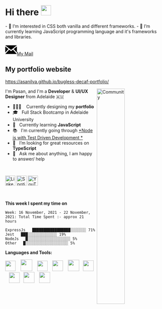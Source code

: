<h1 align="left">Hi there <img src="https://raw.githubusercontent.com/blackcater/blackcater/main/images/Hi.gif" height="32" /></h1>
- 👀 I’m interested in CSS both vanilla and different frameworks.
- 🌱 I’m currently learning JavaScript programming language and it's frameworks and libraries.

<p align="left">
  <a href="mailto:pasanderaw1212@gmail.com" alt="Mail"><img height="37" src="data:image/svg+xml;base64,PHN2ZyB4bWxucz0iaHR0cDovL3d3dy53My5vcmcvMjAwMC9zdmciIHdpZHRoPSIyNCIgaGVpZ2h0PSIyNCIgdmlld0JveD0iMCAwIDI0IDI0Ij48cGF0aCBkPSJNMTIgMTIuNzEzbC0xMS45ODUtOS43MTNoMjMuOTcxbC0xMS45ODYgOS43MTN6bS01LjQyNS0xLjgyMmwtNi41NzUtNS4zMjl2MTIuNTAxbDYuNTc1LTcuMTcyem0xMC44NSAwbDYuNTc1IDcuMTcydi0xMi41MDFsLTYuNTc1IDUuMzI5em0tMS41NTcgMS4yNjFsLTMuODY4IDMuMTM1LTMuODY4LTMuMTM1LTguMTEgOC44NDhoMjMuOTU2bC04LjExLTguODQ4eiIvPjwvc3ZnPg==">My Mail</a>

## My portfolio website
https://asanilva.github.io/bugless-decaf-portfolio/

<!---
AsanIlva/AsanIlva is a ✨ special ✨ repository because its `README.md` (this file) appears on your GitHub profile.
You can click the Preview link to take a look at your changes.
--->

<!-- Any image aligned to the right. Beware the width -->
<!-- 
<img width="50%" align="right" alt="Github" src="https://static.dribbble.com/users/2187949/screenshots/13965738/media/a7264b30e5da7df844f9ff61e68e7a1d.jpg"/> 
<img width="50%" align="right" alt="Github" src="https://iili.io/dv1nTl.md.png"/> 
<img width="42%" align="right" alt="Scrolling" src="https://s8.gifyu.com/images/scrolling.gif"/>
-->
<img width="42%" padding-left="-20px" align="right" alt="Community" src="https://images.unsplash.com/photo-1506452819137-0422416856b8?ixlib=rb-1.2.1&ixid=MnwxMjA3fDB8MHxwaG90by1wYWdlfHx8fGVufDB8fHx8&auto=format&fit=crop&w=1673&q=80"/>
<!-- <img width="42%" padding-left="-20px" align="right" alt="Community" src="https://miro.medium.com/max/7768/1*Idi-al0XeVklnd64ji8TrA.png"/> -->
<!-- <img width="47%" padding-left="-20px" align="right" alt="Challenge" src="https://images.unsplash.com/photo-1630514969818-94aefc42ec47?ixid=MnwxMjA3fDB8MHxwaG90by1wYWdlfHx8fGVufDB8fHx8&ixlib=rb-1.2.1&auto=format&fit=crop&w=774&q=80"/> -->


I'm Pasan, and I'm a **Developer** & **UI/UX Designer** from Adelaide 🇦🇺

- 👨🏽‍💻 &nbsp;&nbsp; Currently designing my **portfolio**
- 🎓 &nbsp; Full Stack Bootcamp in Adelaide University
- 🤖 &nbsp; Currently learning **JavaScript**
- 📚 &nbsp; I'm currently going through [*Node js with Test Driven Development
*](https://www.udemy.com/course/test-driven-development-with-nodejs/)
- 🤔 &nbsp; I’m looking for great resources on **TypeScript**
- 💬 &nbsp; Ask me about anything, I am happy to answer/ help

<br/>

<!-- Contact -->
<div class="contacts" display="flex"; justify-content="center"; align-items="center";>
  
<p align="left">
  <a href="https://www.linkedin.com/in/pasan-de-silva-04782b215/"><img alt="LinkedIn" title="LinkedIn" height="32" width="32" src="https://raw.githubusercontent.com/peterthehan/peterthehan/master/assets/linkedin.svg"></a>
  <a href="https://open.spotify.com/playlist/6EGJ0tqISSEno5cxeB1zv7?si=72d418cf342b472a"><img alt="Spotify" title="Spotify" height="32" width="32" src="https://raw.githubusercontent.com/peterthehan/peterthehan/master/assets/spotify.svg"></a>
  <a href="https://www.youtube.com/channel/UCzFCFvynZKeBStR__DClDGQ"><img alt="YouTube" title="YouTube" height="32" width="32" src="https://raw.githubusercontent.com/peterthehan/peterthehan/master/assets/youtube.svg"></a>
</p>
</div>

<br/>

<!-- <img src="https://media.giphy.com/media/VgCDAzcKvsR6OM0uWg/giphy.gif" width="50"> -->

**This week I spent my time on** 

<!--START_SECTION:waka-->
```text
Week: 16 November, 2021 - 22 November, 2021: Total Time Spent :- approx 21 hours

ExpressJs   █████████████████░░░░░░░ 71%
Jest   ███░░░░░░░░░░░░░ 19%
NodeJs   █░░░░░░░░░░░░░░░░░░░ 5%
Other   █░░░░░░░░░░░░░░░░░░░ 5%
```
<!--END_SECTION:waka-->


**Languages and Tools:**

<!-- <a href="#" alt="clang"><img height="35" src="https://svgshare.com/i/Ntk.svg"></a>&nbsp;&nbsp; -->
<!-- <a href="#" alt="vue"><img height="33" src="https://svgshare.com/i/Rmd.svg"></a>&nbsp;&nbsp; -->

<a href="#" alt="javascript"><img height="33" src="https://github.com/blackcater/blackcater/blob/main/images/logo-javascript.svg"></a>&nbsp;&nbsp;&nbsp;
<a href="#" alt="nodejs"><img height="37" src="https://github.com/blackcater/blackcater/blob/main/images/logo-nodejs.svg"></a>&nbsp;&nbsp;&nbsp;
<a href="#" alt="typescript"><img height="33" src="https://github.com/blackcater/blackcater/blob/main/images/logo-typescript.svg"></a>&nbsp;&nbsp;&nbsp;
<a href="#" alt="expressjs"><img height="34" src="https://www.vectorlogo.zone/logos/expressjs/expressjs-icon.svg"></a>&nbsp;&nbsp;&nbsp;
<a href="#" alt="python"><img height="36" src="https://svgshare.com/i/VhQ.svg"></a>&nbsp;&nbsp;
<a href="#" alt="react"><img height="34" src="https://svgshare.com/i/RjK.svg"></a>&nbsp;&nbsp;
<a href="#" alt="figma"><img height="34" src="https://upload.wikimedia.org/wikipedia/commons/thumb/3/33/Figma-logo.svg/800px-Figma-logo.svg.png"></a>&nbsp;&nbsp;
<a href="#" alt="graphql"><img height="35" src="https://svgshare.com/i/VBo.svg"></a>&nbsp;&nbsp;&nbsp;
<a href="#" alt="firebase"><img height="35" src="https://cdn.freebiesupply.com/logos/large/2x/firebase-1-logo-png-transparent.png"></a>&nbsp;&nbsp;
